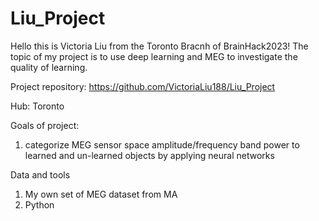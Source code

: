 # Liu_Project
Hello this is Victoria Liu from the Toronto Bracnh of BrainHack2023!
The topic of my project is to use deep learning and MEG to investigate the quality of learning.

Project repository: https://github.com/VictoriaLiu188/Liu_Project

Hub: Toronto

Goals of project: 
1. categorize MEG sensor space amplitude/frequency band power to learned and un-learned objects by applying neural networks

Data and tools
1.  My own set of MEG dataset from MA 
2.  Python
